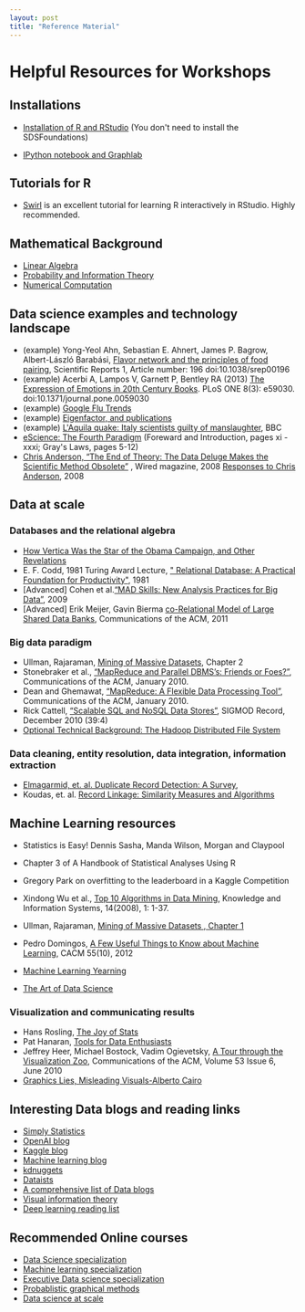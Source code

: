 ```yaml
---
layout: post
title: "Reference Material"
---
```



# Helpful Resources for Workshops

## Installations

* [Installation of R and RStudio](https://courses.edx.org/courses/UTAustinX/UT.7.01x/3T2014/56c5437b88fa43cf828bff5371c6a924/) (You don't need to install the SDSFoundations)

* [IPython notebook and Graphlab](https://turi.com/download/academic.html)

## Tutorials for R

* [Swirl](http://swirlstats.com/students.html) is an excellent tutorial for learning R interactively in RStudio. Highly recommended. 


## Mathematical Background

* [Linear Algebra](http://www.deeplearningbook.org/contents/linear_algebra.html)
* [Probability and Information Theory](http://www.deeplearningbook.org/contents/prob.html)
* [Numerical Computation](http://www.deeplearningbook.org/contents/numerical.html)

## Data science examples and technology landscape

* (example) Yong-Yeol Ahn, Sebastian E. Ahnert, James P. Bagrow, Albert-László Barabási, [Flavor network and the principles of food pairing](http://www.nature.com/srep/2011/111215/srep00196/full/srep00196.html), Scientific Reports 1, Article number: 196 doi:10.1038/srep00196
* (example) Acerbi A, Lampos V, Garnett P, Bentley RA (2013) [The Expression of Emotions in 20th Century Books](http://www.plosone.org/article/info:doi/10.1371/journal.pone.0059030). PLoS ONE 8(3): e59030. doi:10.1371/journal.pone.0059030
* (example) [Google Flu Trends](https://www.google.org/flutrends/about/#US)
* (example) [Eigenfactor, and publications](http://www.eigenfactor.org/)
* (example) [L'Aquila quake: Italy scientists guilty of manslaughter](http://www.bbc.co.uk/news/world-europe-20025626), BBC
* [eScience: The Fourth Paradigm](http://research.microsoft.com/en-us/collaboration/fourthparadigm/) (Foreward and Introduction, pages xi - xxxi; Gray's Laws, pages 5-12)
* [Chris Anderson, “The End of Theory: The Data Deluge Makes the Scientific Method Obsolete”](https://www.wired.com/2008/06/pb-theory/) , Wired magazine, 2008
[Responses to Chris Anderson](https://www.edge.org/discourse/the_end_of_theory.html), 2008


## Data at scale

### Databases and the relational algebra


* [How Vertica Was the Star of the Obama Campaign, and Other Revelations](http://citoresearch.com/data-science/how-vertica-was-star-obama-campaign-and-other-revelations)
* E. F. Codd, 1981 Turing Award Lecture, [" Relational Database: A Practical Foundation for Productivity"](http://amturing.acm.org/award_winners/codd_1000892.cfm), 1981 
* [Advanced] Cohen et al.[“MAD Skills: New Analysis Practices for Big Data”](http://db.cs.berkeley.edu/papers/vldb09-madskills.pdf), 2009
* [Advanced] Erik Meijer, Gavin Bierma [co-Relational Model of Large Shared Data Banks](http://queue.acm.org/detail.cfm?id=1961297), Communications of the ACM, 2011

### Big data paradigm

* Ullman, Rajaraman, [Mining of Massive Datasets](http://infolab.stanford.edu/~ullman/mmds.html), Chapter 2
* Stonebraker et al., [“MapReduce and Parallel DBMS’s: Friends or Foes?”](http://database.cs.brown.edu/papers/stonebraker-cacm2010.pdf), Communications of the ACM, January 2010.
* Dean and Ghemawat, [“MapReduce: A Flexible Data Processing Tool”](http://cacm.acm.org/magazines/2010/1/55744-mapreduce-a-flexible-data-processing-tool/fulltext), Communications of the ACM, January 2010.
* Rick Cattell, [“Scalable SQL and NoSQL Data Stores”](https://sigmodrecord.org/publications/sigmodRecord/1012/pdfs/04.surveys.cattell.pdf), SIGMOD Record, December 2010 (39:4)
* [Optional Technical Background: The Hadoop Distributed File System](http://developer.yahoo.com/hadoop/tutorial/module2.html)

### Data cleaning, entity resolution, data integration, information extraction
* [Elmagarmid, et. al. Duplicate Record Detection: A Survey](https://www.cs.purdue.edu/homes/ake/pub/survey2.pdf),
* Koudas, et. al. [Record Linkage: Similarity Measures and Algorithms](http://disi.unitn.it/~p2p/RelatedWork/Matching/aj_recordLinkage_06.pdf)


## Machine Learning resources

* Statistics is Easy! Dennis Sasha, Manda Wilson, Morgan and Claypool
* Chapter 3 of A Handbook of Statistical Analyses Using R
* Gregory Park on overfitting to the leaderboard in a Kaggle Competition
* Xindong Wu et al., [Top 10 Algorithms in Data Mining](http://www.cs.uvm.edu/~icdm/algorithms/index.shtml), Knowledge and Information Systems, 14(2008), 1: 1-37. 
* Ullman, Rajaraman, [Mining of Massive Datasets , Chapter 1](http://infolab.stanford.edu/~ullman/mmds/book.pdf)
* Pedro Domingos, [A Few Useful Things to Know about Machine Learning](http://homes.cs.washington.edu/~pedrod/papers/cacm12.pdf), CACM 55(10), 2012
* [Machine Learning Yearning](http://www.mlyearning.org)

* [The Art of Data Science](https://leanpub.com/artofdatascience)

### Visualization and communicating results

* Hans Rosling, [The Joy of Stats](https://www.gapminder.org/videos/the-joy-of-stats/) 
* Pat Hanaran, [Tools for Data Enthusiasts](https://vimeo.com/50723101)
* Jeffrey Heer, Michael Bostock, Vadim Ogievetsky, [A Tour through the Visualization Zoo](http://queue.acm.org/detail.cfm?id=1805128), Communications of the ACM, Volume 53 Issue 6, June 2010
* [Graphics Lies, Misleading Visuals-Alberto Cairo](http://infovis.fh-potsdam.de/readings/Cairo2015.pdf)


## Interesting Data blogs and reading links

* [Simply Statistics](http://simplystatistics.org/)
* [OpenAI blog](https://openai.com/blog/)
* [Kaggle blog](http://blog.kaggle.com/)
* [Machine learning blog](http://hunch.net/)
* [kdnuggets](http://www.kdnuggets.com/)
* [Dataists](http://www.dataists.com/)
* [A comprehensive list of Data blogs](http://www.cs.waikato.ac.nz/~bernhard/good-machine-learning-blogs.html)
* [Visual information theory](http://colah.github.io/posts/2015-09-Visual-Information/)
* [Deep learning reading list](http://deeplearning.net/reading-list/)

## Recommended Online courses

* [Data Science specialization](https://www.coursera.org/specializations/jhu-data-science)
* [Machine learning specialization](https://www.coursera.org/specializations/machine-learning)
* [Executive Data science specialization](https://www.coursera.org/specializations/executive-data-science)
* [Probablistic graphical methods](https://www.coursera.org/specializations/probabilistic-graphical-models)
* [Data science at scale](https://www.coursera.org/specializations/data-science)


